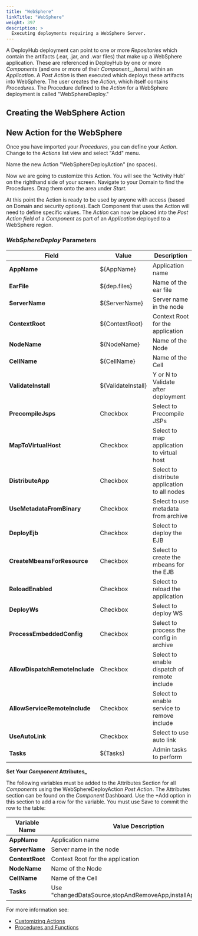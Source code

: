 ```yaml
---
title: "WebSphere"
linkTitle: "WebSphere"
weight: 397
description: >
  Executing deployments requiring a WebSphere Server.
---
```


A DeployHub deployment can point to one or more _Repositories_ which contain the artifacts (.ear, .jar, and .war files) that make up a WebSphere application. These are referenced in DeployHub by one or more _Components_ (and one or more of their _Component__Items_) within an _Application_. A _Post Action_ is then executed which deploys these artifacts into WebSphere. The user creates the _Action_, which itself contains _Procedures_. The Procedure defined to the _Action_ for a WebSphere deployment is called "WebSphereDeploy."

## Creating the WebSphere Action

## New Action for the WebSphere

Once you have imported your _Procedures_, you can define your _Action_. Change to the _Actions_ list view and select "Add" menu.  

Name the new Action "WebSphereDeployAction" (no spaces).

Now we are going to customize this Action. You will see the 'Activity Hub' on the righthand side of your screen. Navigate to your Domain to find the Procedures. Drag them onto the area under _Start._

At this point the Action is ready to be used by anyone with access (based on Domain and security options). Each Component that uses the Action will need to define specific values.
The _Action_ can now be placed into the _Post Action field_ of a _Component_ as part of an _Application_ deployed to a WebSphere region.

### _WebSphereDeploy_ Parameters

| **Field**                      | Value              | Description                                   |
|--------------------------------|--------------------|-----------------------------------------------|
| **AppName**                    | ${AppName}         | Application name                              |
| **EarFile**                    | ${dep.files}       | Name of the ear file                          |
| **ServerName**                 | ${ServerName}      | Server name in the node                       |
| **ContextRoot**                | ${ContextRoot}     | Context Root for the application              |
| **NodeName**                   | ${NodeName}        | Name of the Node                              |
| **CellName**                   | ${CellName}        | Name of the Cell                              |
| **ValidateInstall**            | ${ValidateInstall} | Y or N to Validate after deployment           |
| **PrecompileJsps**             | Checkbox           | Select to Precompile JSPs                     |
| **MapToVirtualHost**           | Checkbox           | Select to map application to virtual host     |
| **DistributeApp**              | Checkbox           | Select to distribute application to all nodes |
| **UseMetadataFromBinary**      | Checkbox           | Select to use metadata from archive           |
| **DeployEjb**                  | Checkbox           | Select to deploy the EJB                      |
| **CreateMbeansForResource**    | Checkbox           | Select to create the mbeans for the EJB       |
| **ReloadEnabled**              | Checkbox           | Select to  reload the application             |
| **DeployWs**                   | Checkbox           | Select to deploy WS                           |
| **ProcessEmbeddedConfig**      | Checkbox           | Select to process the config in archive       |
| **AllowDispatchRemoteInclude** | Checkbox           | Select to enable dispatch of remote include   |
| **AllowServiceRemoteInclude**  | Checkbox           | Select to enable service to remove include    |
| **UseAutoLink**                | Checkbox           | Select to use auto link                       |
| **Tasks**                      | ${Tasks}           | Admin tasks to perform                        |

**Set Your _Component_ Attributes_**

The following variables must be added to the Attributes Section for all  _Components_ using the WebSphereDeployAction _Post Action_.  The Attributes section can be found on the _Component_ Dashboard.  Use the +Add option in this section to add a row for the variable. You must use Save to commit the row to the table:

| Variable Name   | Value Description                                            |
|-----------------|--------------------------------------------------------------|
| **AppName**     | Application name                                             |
| **ServerName**  | Server name in the node                                      |
| **ContextRoot** | Context Root for the application                             |
| **NodeName**    | Name of the Node                                             |
| **CellName**    | Name of the Cell                                             |
| **Tasks**       | Use "changedDataSource,stopAndRemoveApp,installApp,startApp" |

For more information see:

- [Customizing Actions](/userguide/advanced-features/deployments/2-define-your-actions/)
- [Procedures and Functions](/userguide/advanced-features/deployments/2-define-your-functions-and-procedures/)

